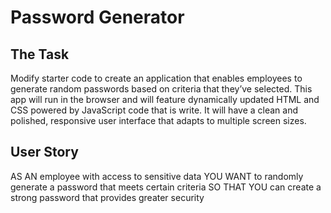 # Password Generator

## The Task

Modify starter code to create an application that enables employees to generate random passwords based on criteria that they’ve selected. This app will run in the browser and will feature dynamically updated HTML and CSS powered by JavaScript code that is write. It will have a clean and polished, responsive user interface that adapts to multiple screen sizes.

## User Story

AS AN employee with access to sensitive data
YOU WANT to randomly generate a password that meets certain criteria
SO THAT YOU can create a strong password that provides greater security